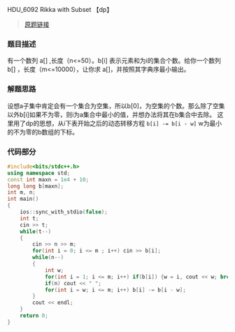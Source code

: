 HDU_6092 Rikka with Subset 【dp】
<!--more-->

> [原题链接](http://acm.hdu.edu.cn/showproblem.php?pid=6092)

### 题目描述 ###
有一个数列 a[] ,长度（n<=50）。b[i] 表示元素和为i的集合个数。给你一个数列 b[] ，长度（m<=10000），让你求 a[]，并按照其字典序最小输出。
### 解题思路 ###
设想a子集中肯定会有一个集合为空集，所以b[0]，为空集的个数。那么除了空集以外b[i]如果不为零，则i为a集合中最小的值，并想办法将其在b集合中去除。
这里用了dp的思想，从i下表开始之后的动态转移方程 `b[i] -= b[i - w]`  w为最小的不为零的b数组的下标。
### 代码部分 ###
```cpp
#include<bits/stdc++.h>
using namespace std;
const int maxn = 1e4 + 10;
long long b[maxn];
int m, n;
int main()
{
    ios::sync_with_stdio(false);
    int t;
    cin >> t;
    while(t--)
    {
        cin >> n >> m;
        for(int i = 0; i <= m ; i++) cin >> b[i];
        while(n--)
        {
            int w;
            for(int i = 1; i <= m; i++) if(b[i]) {w = i, cout << w; break;}
            if(n) cout << " ";
            for(int i = w; i <= m; i++) b[i] -= b[i - w];
        }
        cout << endl;
    }
    return 0;
}

``` 